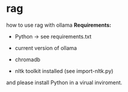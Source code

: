 # rag

how to use rag with ollama
**Requirements:**

* Python -> see requirements.txt
* current version of ollama

* chromadb
* nltk toolkit installed (see import-nltk.py)

and please install Python in a virual inviroment.
